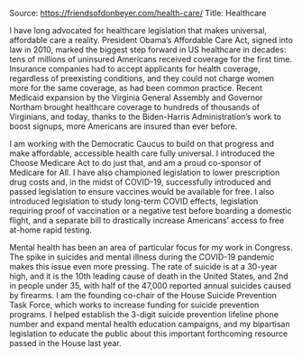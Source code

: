 Source: https://friendsofdonbeyer.com/health-care/
Title:  Healthcare


I have long advocated for healthcare legislation that makes universal, affordable care a reality. President Obama’s Affordable Care Act, signed into law in 2010, marked the biggest step forward in US healthcare in decades: tens of millions of uninsured Americans received coverage for the first time. Insurance companies had to accept applicants for health coverage, regardless of preexisting conditions, and they could not charge women more for the same coverage, as had been common practice. Recent Medicaid expansion by the Virginia General Assembly and Governor Northam brought healthcare coverage to hundreds of thousands of Virginians, and today, thanks to the Biden-Harris Administration’s work to boost signups, more Americans are insured than ever before.

I am working with the Democratic Caucus to build on that progress and make affordable, accessible health care fully universal. I introduced the Choose Medicare Act to do just that, and am a proud co-sponsor of Medicare for All. I have also championed legislation to lower prescription drug costs and, in the midst of COVID-19, successfully introduced and passed legislation to ensure vaccines would be available for free. I also introduced legislation to study long-term COVID effects, legislation requiring proof of vaccination or a negative test before boarding a domestic flight, and a separate bill to drastically increase Americans’ access to free at-home rapid testing.

Mental health has been an area of particular focus for my work in Congress. The spike in suicides and mental illness during the COVID-19 pandemic makes this issue even more pressing. The rate of suicide is at a 30-year high, and it is the 10th leading cause of death in the United States, and 2nd in people under 35, with half of the 47,000 reported annual suicides caused by firearms. I am the founding co-chair of the House Suicide Prevention Task Force, which works to increase funding for suicide prevention programs. I helped establish the 3-digit suicide prevention lifeline phone number and expand mental health education campaigns, and my bipartisan legislation to educate the public about this important forthcoming resource passed in the House last year.

###
